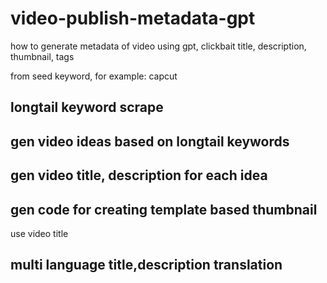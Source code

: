# video-publish-metadata-gpt
how to generate metadata of video using gpt, clickbait title, description, thumbnail, tags 



from seed keyword, for example: capcut 

## longtail keyword scrape 


## gen video ideas based on longtail keywords

## gen video title, description for each idea 


## gen code for creating template based thumbnail

use  video title 

## multi language title,description translation 


## 
